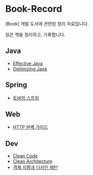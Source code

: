 # Book-Record

[Book] 개발 도서에 관련된 정리 자료입니다.

읽은 책을 정리하고, 기록합니다.

## Java

- [Effective Java](./Effective%20Java/README.md)
- [Optimizing Java](./Optimizing%20Java/README.md)

## Spring

- [토비의 스프링](./토비의%20스프링/README.md)

## Web

- [HTTP 완벽 가이드](./HTTP%20완벽%20가이드/README.md)

## Dev

- [Clean Code](./Clean%20Code/README.md)
- [Clean Architecture](./Clean%20Architecture/README.md)
- [객체 지향과 다자인 패턴](./객체%20지향과%20디자인%20패턴/README.md)
